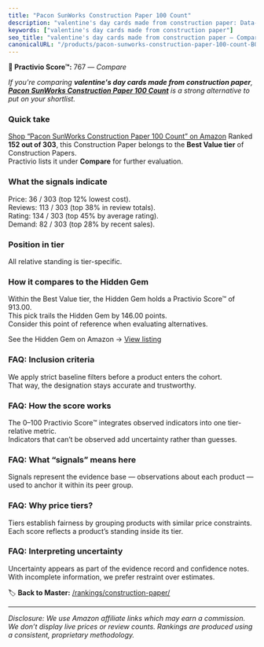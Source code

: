 ```yaml
---
title: "Pacon SunWorks Construction Paper 100 Count"
description: "valentine's day cards made from construction paper: Data-driven ranking using the Practivio Score™. Positioned by quality, value, demand, findability, momentum."
keywords: ["valentine's day cards made from construction paper"]
seo_title: "valentine's day cards made from construction paper — Compare (2025)"
canonicalURL: "/products/pacon-sunworks-construction-paper-100-count-B01ELJIUNE/"
---
```


**🛒 Practivio Score™:** 767 — _Compare_


*If you're comparing **valentine's day cards made from construction paper**, **[Pacon SunWorks Construction Paper 100 Count](https://www.amazon.com/dp/B01ELJIUNE?tag=practivio-20)** is a strong alternative to put on your shortlist.*
### Quick take
[Shop “Pacon SunWorks Construction Paper 100 Count” on Amazon](https://www.amazon.com/dp/B01ELJIUNE?tag=practivio-20)
Ranked **152 out of 303**, this Construction Paper belongs to the **Best Value tier** of Construction Papers.  
Practivio lists it under **Compare** for further evaluation.

### What the signals indicate
Price: 36 / 303 (top 12% lowest cost).  
Reviews: 113 / 303 (top 38% in review totals).  
Rating: 134 / 303 (top 45% by average rating).  
Demand: 82 / 303 (top 28% by recent sales).

### Position in tier
All relative standing is tier-specific.

### How it compares to the Hidden Gem
Within the Best Value tier, the Hidden Gem holds a Practivio Score™ of 913.00.  
This pick trails the Hidden Gem by 146.00 points.  
Consider this point of reference when evaluating alternatives.  

See the Hidden Gem on Amazon → [View listing](https://www.amazon.com/dp/B01LX0UJBN?tag=practivio-20)

### FAQ: Inclusion criteria
We apply strict baseline filters before a product enters the cohort.  
That way, the designation stays accurate and trustworthy.

### FAQ: How the score works
The 0–100 Practivio Score™ integrates observed indicators into one tier-relative metric.  
Indicators that can’t be observed add uncertainty rather than guesses.

### FAQ: What “signals” means here
Signals represent the evidence base — observations about each product — used to anchor it within its peer group.

### FAQ: Why price tiers?
Tiers establish fairness by grouping products with similar price constraints.  
Each score reflects a product’s standing inside its tier.

### FAQ: Interpreting uncertainty
Uncertainty appears as part of the evidence record and confidence notes.  
With incomplete information, we prefer restraint over estimates.

<!-- Missing template for Compare/CompareWithinPriceClass -->


🏷️ **Back to Master:** [/rankings/construction-paper/](/rankings/construction-paper/)

---
_Disclosure: We use Amazon affiliate links which may earn a commission. We don’t display live prices or review counts. Rankings are produced using a consistent, proprietary methodology._
